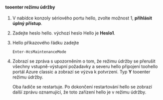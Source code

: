 <!--author=SharS last changed: 12/01/15-->

#### <a name="tooenter-maintenance-mode"></a>tooenter režimu údržby
1. V nabídce konzoly sériového portu hello, zvolte možnost 1, **přihlásit úplný přístup**.
2. Zadejte heslo hello. výchozí heslo Hello je **Heslo1**.
3. Hello příkazového řádku zadejte
   
     `Enter-HcsMaintenanceMode`
4. Zobrazí se zpráva s upozorněním o tom, že režimu údržby se přerušit všechny vstupně-výstupní požadavky a severu hello připojení toohello portál Azure classic a zobrazí se výzva k potvrzení. Typ **Y** tooenter režimu údržby.
   
    Oba řadiče se restartuje. Po dokončení restartování hello se zobrazí další zprávu oznamující, že toto zařízení hello je v režimu údržby.

